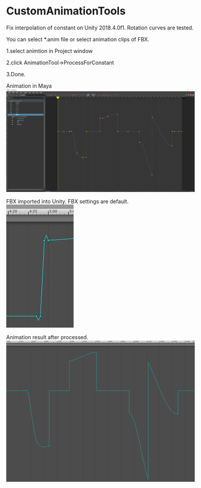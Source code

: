 # CustomAnimationTools

Fix interpolation of constant on Unity 2018.4.0f1.
Rotation curves are tested.

You can select *.anim file or select animation clips of FBX.

1.select animtion in Project window

2.click AnimationTool->ProcessForConstant

3.Done.

Animation in Maya
![Correct curve](https://github.com/unity-cn/CustomAnimationTools/blob/master/AnimationTools/Assets/TestCase2/_correct_curve.png)

FBX imported into Unity. FBX settings are default.
![Wrong curve](https://github.com/unity-cn/CustomAnimationTools/blob/master/AnimationTools/Assets/TestCase2/_wrong_curve.jpg)

Animation result after processed.
![Result curve](https://github.com/unity-cn/CustomAnimationTools/blob/master/AnimationTools/Assets/TestCase2/_result_curve.png)


